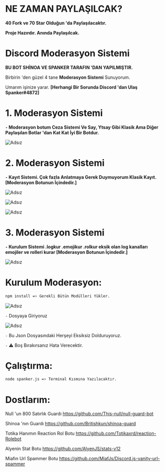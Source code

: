 # NE ZAMAN PAYLAŞILCAK?

**40 Fork ve 70 Star Olduğun 'da Paylaşılacaktır.**

**Proje Hazırdır. Anında Paylaşılcak.**

# Discord Moderasyon Sistemi

**BU BOT SHİNOA VE SPANKER TARAFIN 'DAN YAPILMIŞTIR.**

Birbirin 'den güzel 4 tane **Moderasyon Sistemi** Sunuyorum.

Umarım işinize yarar. **[Herhangi Bir Sorunda Discord 'dan Ulaş Spanker#4872]**

# 1. Moderasyon Sistemi
**`-` Moderasyon botum Ceza Sistemi Ve Say, Ytsay Gibi Klasik Ama Diğer Paylaşılan Botlar 'dan Kat Kat İyi Bir Botdur.**

![Adsız](https://spanker.is-a.fail/57Jz6u4sE.gif)

# 2. Moderasyon Sistemi
**`-` Kayıt Sistemi. Çok fazla Anlatmaya Gerek Duymuyorum Klasik Kayıt. [Moderasyon Botunun İçindedir.]**

![Adsız](https://spanker.is-a.fail/57JzyH_or.png)

![Adsız](https://spanker.is-a.fail/57JzBDvPe.png)

![Adsız](https://spanker.is-a.fail/57JzGHdn3.png)

# 3. Moderasyon Sistemi
**`-` Kurulum Sistemi .logkur .emojikur .rolkur eksik olan log kanalları emojiler ve rolleri kurar [Moderasyon Botunun İçindedir.]**

![Adsız](https://spanker.is-a.fail/57JA9f8of.png)



# Kurulum Moderasyon:
```sh
npm install => Gerekli Bütün Modülleri Yükler.
```

![Adsız](https://spanker.is-a.fail/57JAvSWuQ.png) 

`-` Dosyaya Giriyoruz

![Adsız](https://spanker.is-a.fail/57JAOfllm.png) 

`-` Bu Json Dosyasındaki Herşeyi Eksiksiz Dolduruyoruz. 

`-` ⚠️ Boş Bırakırsanız Hata Verecektir.



# Çalıştırma:

```sh
node spanker.js => Terminal Kısmına Yazılacaktır.
```
# Dostlarım:

Null 'un 800 Satırlık Guardı https://github.com/This-null/null-guard-bot 

Shinoa 'nın Guardı https://github.com/Britishkun/shinoa-guard

Totika Hanımın Reaction Rol Botu https://github.com/Totikaxrd/reaction-Rolebot

Alyenin Stat Botu https://github.com/AlyenJS/stats-v12

Miafın Url Spammer Botu https://github.com/MiafJs/Discord.js-vanity-url-spammer
